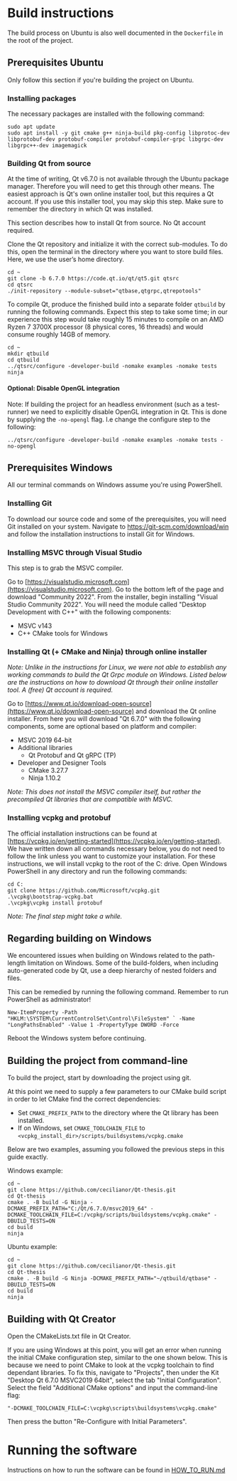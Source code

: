 # Build instructions
The build process on Ubuntu is also well documented in the `Dockerfile` in the root of the project.

## Prerequisites Ubuntu
Only follow this section if you're building the project on Ubuntu.

### Installing packages
The necessary packages are installed with the following command:
```
sudo apt update
sudo apt install -y git cmake g++ ninja-build pkg-config libprotoc-dev libprotobuf-dev protobuf-compiler protobuf-compiler-grpc libgrpc-dev libgrpc++-dev imagemagick
```

### Building Qt from source
At the time of writing, Qt v6.7.0 is not available through the Ubuntu package manager. Therefore you will need to get this through other means. The easiest approach is Qt's own online installer tool, but this requires a Qt account. If you use this installer tool, you may skip this step. Make sure to remember the directory in which Qt was installed.

This section describes how to install Qt from source. No Qt account required.

Clone the Qt repository and initialize it with the correct sub-modules. To do this, open the terminal in the directory where you want to store build files. Here, we use the user’s home directory.
```
cd ~
git clone -b 6.7.0 https://code.qt.io/qt/qt5.git qtsrc
cd qtsrc
./init-repository --module-subset="qtbase,qtgrpc,qtrepotools"
```
To compile Qt, produce the finished build into a separate folder `qtbuild` by running the following commands. Expect this step to take some time; in our experience this step would take roughly 15 minutes to compile on an AMD Ryzen 7 3700X processor (8 physical cores,  16 threads) and would consume roughly 14GB of memory.
```
cd ~
mkdir qtbuild
cd qtbuild
../qtsrc/configure -developer-build -nomake examples -nomake tests
ninja
```

#### Optional: Disable OpenGL integration
Note: If building the project for an headless environment (such as a test-runner) we need to explicitly disable OpenGL integration in Qt. This is done by supplying the `-no-opengl` flag. I.e change the configure step to the following:
```
../qtsrc/configure -developer-build -nomake examples -nomake tests -no-opengl
```

## Prerequisites Windows
All our terminal commands on Windows assume you're using PowerShell.

### Installing Git
To download our source code and some of the prerequisites, you will need Git installed on your system. Navigate to https://git-scm.com/download/win and follow the installation instructions to install Git for Windows. 

### Installing MSVC through Visual Studio
This step is to grab the MSVC compiler.

Go to [https://visualstudio.microsoft.com](https://visualstudio.microsoft.com). Go to the bottom left of the page and download "Community 2022". From the installer, begin installing "Visual Studio Community 2022". You will need the module called "Desktop Development with C++" with the following components:
- MSVC v143
- C++ CMake tools for Windows

### Installing Qt (+ CMake and Ninja) through online installer
*Note: Unlike in the instructions for Linux, we were not able to establish any working commands to build the Qt Grpc module on Windows. Listed below are the instructions on how to download Qt through their online installer tool. A (free) Qt account is required.*

Go to [https://www.qt.io/download-open-source](https://www.qt.io/download-open-source) and download the Qt online installer. From here you will download "Qt 6.7.0" with the following components, some are optional based on platform and compiler:
- MSVC 2019 64-bit
- Additional libraries
  - Qt Protobuf and Qt gRPC (TP)
- Developer and Designer Tools
  - CMake 3.27.7
  - Ninja 1.10.2

*Note: This does not install the MSVC compiler itself, but rather the precompiled Qt libraries that are compatible with MSVC.*

### Installing vcpkg and protobuf
The official installation instructions can be found at [https://vcpkg.io/en/getting-started](https://vcpkg.io/en/getting-started). We have written down all commands necessary below, you do not need to follow the link unless you want to customize your installation. For these instructions, we will install vcpkg to the root of the C: drive. Open Windows PowerShell in any directory and run the following commands:
```
cd C:
git clone https://github.com/Microsoft/vcpkg.git
.\vcpkg\bootstrap-vcpkg.bat
.\vcpkg\vcpkg install protobuf
```
*Note: The final step might take a while.*

## Regarding building on Windows
We encountered issues when building on Windows related to the path-length limitation on Windows. Some of the build-folders, when including auto-generated code by Qt, use a deep hierarchy of nested folders and files.

This can be remedied by running the following command. Remember to run PowerShell as administrator!
```
New-ItemProperty -Path "HKLM:\SYSTEM\CurrentControlSet\Control\FileSystem" ` -Name "LongPathsEnabled" -Value 1 -PropertyType DWORD -Force
```
Reboot the Windows system before continuing.

## Building the project from command-line
To build the project, start by downloading the project using git.

At this point we need to supply a few parameters to our CMake build script in order to let CMake find the correct dependencies: 
- Set `CMAKE_PREFIX_PATH` to the directory where the Qt library has been installed.
- If on Windows, set `CMAKE_TOOLCHAIN_FILE` to `<vcpkg_install_dir>/scripts/buildsystems/vcpkg.cmake`

Below are two examples, assuming you followed the previous steps in this guide exactly.

Windows example: 
```
cd ~
git clone https://github.com/cecilianor/Qt-thesis.git
cd Qt-thesis
cmake . -B build -G Ninja -DCMAKE_PREFIX_PATH="C:/Qt/6.7.0/msvc2019_64" -DCMAKE_TOOLCHAIN_FILE=C:/vcpkg/scripts/buildsystems/vcpkg.cmake" -DBUILD_TESTS=ON  
cd build
ninja
```

Ubuntu example:
```
cd ~
git clone https://github.com/cecilianor/Qt-thesis.git
cd Qt-thesis
cmake . -B build -G Ninja -DCMAKE_PREFIX_PATH="~/qtbuild/qtbase" -DBUILD_TESTS=ON  
cd build
ninja
```

## Building with Qt Creator
Open the CMakeLists.txt file in Qt Creator.

If you are using Windows at this point, you will get an error when running the initial CMake configuration step, similar to the one shown below. This is because we need to point CMake to look at the vcpkg toolchain to find dependant libraries. To fix this, navigate to "Projects", then under the Kit "Desktop Qt 6.7.0 MSVC2019 64bit", select the tab "Initial Configuration". Select the field "Additional CMake options" and input the command-line flag:
```
"-DCMAKE_TOOLCHAIN_FILE=C:\vcpkg\scripts\buildsystems\vcpkg.cmake"
```
Then press the button "Re-Configure with Initial Parameters".

# Running the software
Instructions on how to run the software can be found in [HOW_TO_RUN.md](HOW_TO_RUN.md)
